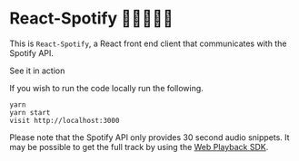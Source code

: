 # React-Spotify 🎼🎺🎸🎻🎤

This is `React-Spotify`, a React front end client that communicates with the Spotify API.

See it in action


If you wish to run the code locally run the following.

```
yarn
yarn start
visit http://localhost:3000
```

Please note that the Spotify API only provides 30 second audio snippets. It may be possible to get the full track by using the [Web Playback SDK](https://beta.developer.spotify.com/documentation/web-playback-sdk/).



